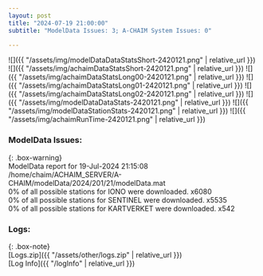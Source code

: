 ```yaml
---
layout: post
title: "2024-07-19 21:00:00"
subtitle: "ModelData Issues: 3; A-CHAIM System Issues: 0"

---
```


![]({{ "/assets/img/modelDataDataStatsShort-2420121.png" | relative_url }})
![]({{ "/assets/img/achaimDataStatsShort-2420121.png" | relative_url }})
![]({{ "/assets/img/achaimDataStatsLong00-2420121.png" | relative_url }})
![]({{ "/assets/img/achaimDataStatsLong01-2420121.png" | relative_url }})
![]({{ "/assets/img/achaimDataStatsLong02-2420121.png" | relative_url }})
![]({{ "/assets/img/modelDataDataStats-2420121.png" | relative_url }})
![]({{ "/assets/img/modelDataStationStats-2420121.png" | relative_url }})
![]({{ "/assets/img/achaimRunTime-2420121.png" | relative_url }})


### ModelData Issues:  
  
{: .box-warning}  
 ModelData report for 19-Jul-2024 21:15:08   
 /home/chaim/ACHAIM_SERVER/A-CHAIM/modelData/2024/201/21/modelData.mat   
 0% of all possible stations for IONO were downloaded. x6080   
 0% of all possible stations for SENTINEL were downloaded. x5535   
 0% of all possible stations for KARTVERKET were downloaded. x542   
  


### Logs:  
  
{: .box-note}  
[Logs.zip]({{ "/assets/other/logs.zip" | relative_url }})  
[Log Info]({{ "/logInfo" | relative_url }})  
